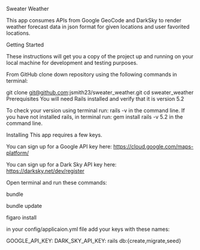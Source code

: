Sweater Weather

This app consumes APIs from Google GeoCode and DarkSky to render weather forecast data in json format for given locations and user favorited locations.

Getting Started

These instructions will get you a copy of the project up and running on your local machine for development and testing purposes.

From GitHub clone down repository using the following commands in terminal:

git clone git@github.com:jsmith23/sweater_weather.git
cd sweater_weather
Prerequisites
You will need Rails installed and verify that it is version 5.2

To check your version using terminal run: rails -v in the command line. If you have not installed rails, in terminal run: gem install rails -v 5.2 in the command line.

Installing
This app requires a few keys.

You can sign up for a Google API key here: https://cloud.google.com/maps-platform/

You can sign up for a Dark Sky API key here: https://darksky.net/dev/register

Open terminal and run these commands:

bundle

bundle update

figaro install

in your config/applicaion.yml file add your keys with these names:

GOOGLE_API_KEY:
DARK_SKY_API_KEY:
rails db:{create,migrate,seed}


